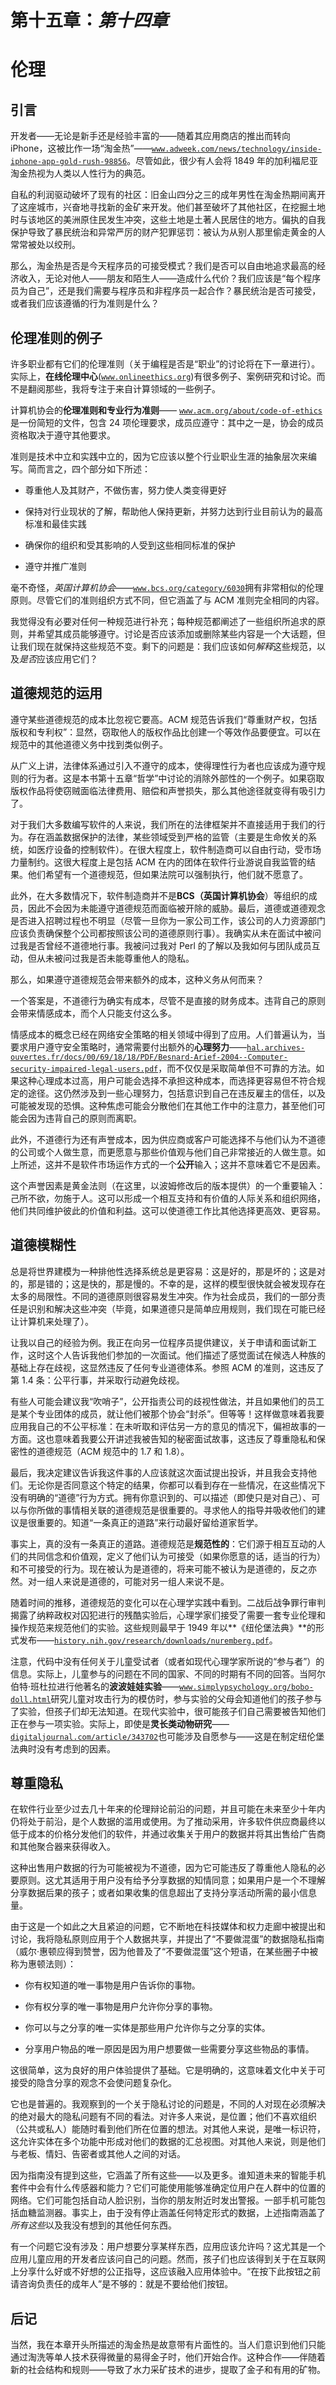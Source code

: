 # 第十五章：*第十四章*

# 伦理

## 引言

开发者——无论是新手还是经验丰富的——随着其应用商店的推出而转向 iPhone，这被比作一场“淘金热”——[`www.adweek.com/news/technology/inside-iphone-app-gold-rush-98856`](http://www.adweek.com/news/technology/inside-iphone-app-gold-rush-98856)。尽管如此，很少有人会将 1849 年的加利福尼亚淘金热视为人类以人性行为的典范。

自私的利润驱动破坏了现有的社区：旧金山四分之三的成年男性在淘金热期间离开了这座城市，兴奋地寻找新的金矿来开发。他们甚至破坏了其他社区，在挖掘土地时与该地区的美洲原住民发生冲突，这些土地是土著人民居住的地方。偏执的自我保护导致了暴民统治和异常严厉的财产犯罪惩罚：被认为从别人那里偷走黄金的人常常被处以绞刑。

那么，淘金热是否是今天程序员的可接受模式？我们是否可以自由地追求最高的经济收入，无论对他人——朋友和陌生人——造成什么代价？我们应该是“每个程序员为自己”，还是我们需要与程序员和非程序员一起合作？暴民统治是否可接受，或者我们应该遵循的行为准则是什么？

## 伦理准则的例子

许多职业都有它们的伦理准则（关于编程是否是“职业”的讨论将在下一章进行）。实际上，**在线伦理中心**([`www.onlineethics.org`](http://www.onlineethics.org))有很多例子、案例研究和讨论。而不是翻阅那些，我将专注于来自计算领域的一些例子。

计算机协会的**伦理准则和专业行为准则**—— [`www.acm.org/about/code-of-ethics`](http://www.acm.org/about/code-of-ethics)是一份简短的文件，包含 24 项伦理要求，成员应遵守：其中之一是，协会的成员资格取决于遵守其他要求。

准则是技术中立和实践中立的，因为它应该以整个行业职业生涯的抽象层次来编写。简而言之，四个部分如下所述：

+   尊重他人及其财产，不做伤害，努力使人类变得更好

+   保持对行业现状的了解，帮助他人保持更新，并努力达到行业目前认为的最高标准和最佳实践

+   确保你的组织和受其影响的人受到这些相同标准的保护

+   遵守并推广准则

毫不奇怪，*英国计算机协会*——[`www.bcs.org/category/6030`](http://www.bcs.org/category/6030)拥有非常相似的伦理原则。尽管它们的准则组织方式不同，但它涵盖了与 ACM 准则完全相同的内容。

我觉得没有必要对任何一种规范进行补充；每种规范都阐述了一些组织所追求的原则，并希望其成员能够遵守。讨论是否应该添加或删除某些内容是一个大话题，但让我们现在就保持这些规范不变。剩下的问题是：我们应该如何*解释*这些规范，以及*是否*应该应用它们？

## 道德规范的运用

遵守某些道德规范的成本比忽视它要高。ACM 规范告诉我们“尊重财产权，包括版权和专利权”：显然，窃取他人的版权作品比创建一个等效作品要便宜。可以在规范中的其他道德义务中找到类似例子。

从广义上讲，法律体系通过引入不遵守的成本，使得理性行为者也应该成为遵守规则的行为者。这是本书第十五章“哲学”中讨论的消除外部性的一个例子。如果窃取版权作品将使窃贼面临法律费用、赔偿和声誉损失，那么其他途径就变得有吸引力了。

对于我们大多数编写软件的人来说，我们所在的法律框架并不直接适用于我们的行为。存在涵盖数据保护的法律，某些领域受到严格的监管（主要是生命攸关的系统，如医疗设备的控制软件）。在很大程度上，软件制造商可以自由行动，受市场力量制约。这很大程度上是包括 ACM 在内的团体在软件行业游说自我监管的结果。他们希望有一个道德规范，但如果法院可以强制执行，他们就不愿意了。

此外，在大多数情况下，软件制造商并不是**BCS（英国计算机协会**）等组织的成员，因此不会因为未能遵守道德规范而面临被开除的威胁。最后，道德或道德观念是否进入招聘过程也不明显（尽管一旦你为一家公司工作，该公司的人力资源部门应该负责确保整个公司都按照该公司的道德原则行事）。我确实从未在面试中被问过我是否曾经不道德地行事。我被问过我对 Perl 的了解以及我如何与团队成员互动，但从未被问过我是否未能尊重他人的隐私。

那么，如果遵守道德规范会带来额外的成本，这种义务从何而来？

一个答案是，不道德行为确实有成本，尽管不是直接的财务成本。违背自己的原则会带来情感成本，而个人只能支付这么多。

情感成本的概念已经在网络安全策略的相关领域中得到了应用。人们普遍认为，当要求用户遵守安全策略时，通常需要付出额外的**心理努力**——[`hal.archives-ouvertes.fr/docs/00/69/18/18/PDF/Besnard-Arief-2004--Computer-security-impaired-legal-users.pdf`](http://hal.archives-ouvertes.fr/docs/00/69/18/18/PDF/Besnard-Arief-2004--Computer-security-impaired-legal-users.pdf)，而不仅仅是采取简单但不可靠的方法。如果这种心理成本过高，用户可能会选择不承担这种成本，而选择更容易但不符合规定的途径。这仍然涉及到一些心理努力，包括意识到自己在违反雇主的信任，以及可能被发现的恐惧。这种焦虑可能会分散他们在其他工作中的注意力，甚至他们可能会因为违背自己的原则而离职。

此外，不道德行为还有声誉成本，因为供应商或客户可能选择不与他们认为不道德的公司或个人做生意，而更愿意与那些价值观与他们自己非常接近的人做生意。如上所述，这并不是软件市场运作方式的一个**公开**输入；这并不意味着它不是因素。

这个声誉因素是黄金法则（在这里，以波姆修改后的版本提供）的一个重要输入：己所不欲，勿施于人。这可以形成一个相互支持和有价值的人际关系和组织网络，他们共同维护彼此的价值和利益。这可以使道德工作比其他选择更高效、更容易。

## 道德模糊性

总是将世界建模为一种排他性选择系统总是更容易：这是好的，那是坏的；这是对的，那是错的；这是快的，那是慢的。不幸的是，这样的模型很快就会被发现存在太多的局限性。不同的道德原则很容易发生冲突。作为社会成员，我们的一部分责任是识别和解决这些冲突（毕竟，如果道德只是简单应用规则，我们现在可能已经让计算机来处理了）。

让我以自己的经验为例。我正在向另一位程序员提供建议，关于申请和面试新工作，这时这个人告诉我他们参加的一次面试。他们描述了感觉面试在候选人种族的基础上存在歧视，这显然违反了任何专业道德体系。参照 ACM 的准则，这违反了第 1.4 条：公平行事，并采取行动避免歧视。

有些人可能会建议我“吹哨子”，公开指责公司的歧视性做法，并且如果他们的员工是某个专业团体的成员，就让他们被那个协会“封杀”。但等等！这样做意味着我要应用我自己的不公平标准：在未听取和评估另一方的意见的情况下，偏袒故事的一方面。这也意味着我要公开讲述我被告知的秘密面试故事，这违反了尊重隐私和保密性的道德规范（ACM 规范中的 1.7 和 1.8）。

最后，我决定建议告诉我这件事的人应该就这次面试提出投诉，并且我会支持他们。无论你是否同意这个特定的结果，你都可以看到存在一些情况，在这些情况下没有明确的“道德”行为方式。拥有你意识到的、可以描述（即使只是对自己）、可以与你所做的事情相关联的道德规范是很重要的。寻求他人的指导并吸收他们的建议是很重要的。知道“一条真正的道路”来行动最好留给道家哲学。

事实上，真的没有一条真正的道路。道德规范是**规范性的**：它们源于相互互动的人们的共同信念和价值观，定义了他们认为可接受（如果你愿意的话，适当的行为）和不可接受的行为。现在被认为是道德的，将来可能不被认为是道德的，反之亦然。对一组人来说是道德的，可能对另一组人来说不是。

随着时间的推移，道德规范的变化可以在心理学实践中看到。二战后战争罪行审判揭露了纳粹政权对囚犯进行的残酷实验后，心理学家们接受了需要一套专业伦理和操作规范来规范他们的实验。这些规则最早于 1949 年以**《纽伦堡法典》**的形式发布——[`history.nih.gov/research/downloads/nuremberg.pdf`](https://history.nih.gov/research/downloads/nuremberg.pdf)。

注意，代码中没有任何关于儿童受试者（或者如现代心理学家所说的“参与者”）的信息。实际上，儿童参与的问题在不同的国家、不同的时期有不同的回答。当阿尔伯特·班杜拉进行他著名的**波波娃娃实验**——[`www.simplypsychology.org/bobo-doll.html`](http://www.simplypsychology.org/bobo-doll.html)研究儿童对攻击行为的模仿时，参与实验的父母会知道他们的孩子参与了实验，但孩子们却无法知道。在现代实验中，很可能孩子们自己需要被告知他们正在参与一项实验。实际上，即使是**灵长类动物研究**——[`digitaljournal.com/article/343702`](http://digitaljournal.com/article/343702)也可能涉及自愿参与——这是在制定纽伦堡法典时没有考虑到的因素。

## 尊重隐私

在软件行业至少过去几十年来的伦理辩论前沿的问题，并且可能在未来至少十年内仍将处于前沿，是个人数据的滥用或使用。为了推动采用，许多软件供应商最终以低于成本的价格分发他们的软件，并通过收集关于用户的数据并将其出售给广告商和其他聚合器来获得收入。

这种出售用户数据的行为可能被视为不道德，因为它可能违反了尊重他人隐私的必要原则。这尤其适用于用户没有给予分享数据的知情同意；如果用户是一个不理解分享数据后果的孩子；或者如果收集的信息超出了支持分享活动所需的最小信息量。

由于这是一个如此之大且紧迫的问题，它不断地在科技媒体和权力走廊中被提出和讨论，我将隐私原则应用于个人数据共享，并提出了“不要做混蛋”的数据隐私指南（威尔·惠顿应得到赞誉，因为他普及了“不要做混蛋”这个短语，在某些圈子中被称为惠顿法则）：

+   你有权知道的唯一事物是用户告诉你的事物。

+   你有权分享的唯一事物是用户允许你分享的事物。

+   你可以与之分享的唯一实体是那些用户允许你与之分享的实体。

+   分享用户物品的唯一原因是因为用户想要做一些需要分享这些物品的事情。

这很简单，这为良好的用户体验提供了基础。它是明确的，这意味着文化中关于可接受的隐含分享的观念不会使问题复杂化。

它也是普遍的。我观察到的一个关于隐私讨论的问题是，不同的人对现在必须解决的绝对最大的隐私问题有不同的看法。对许多人来说，是位置；他们不喜欢组织（公共或私人）能随时看到他们所在位置的想法。对其他人来说，是唯一标识符，这允许实体在多个功能中形成对他们的数据的汇总视图。对其他人来说，则是他们与老板、情妇、告密者或其他人之间的对话。

因为指南没有提到这些，它涵盖了所有这些——以及更多。谁知道未来的智能手机套件中会有什么传感器和能力？它们可能使用能够准确定位用户在人群中的位置的网络。它们可能包括自动人脸识别，当你的朋友附近时发出警报。一部手机可能包括血糖监测器。事实上，由于没有停止涵盖任何特定形式的数据，上述指南涵盖了*所有这些*以及我没有想到的其他任何东西。

有一个问题它没有涉及：用户想要分享某样东西，应用应该允许吗？这尤其是一个应用儿童应用的开发者应该问自己的问题。然而，孩子们也应该得到关于在互联网上分享什么好或不好想的公正指导，这应该融入应用体验中。“在按下此按钮之前请咨询负责任的成年人”是不够的：就是不要给他们按钮。

## 后记

当然，我在本章开头所描述的淘金热是故意带有片面性的。当人们意识到他们只能通过淘洗等单人技术获得微量的易得金子时，他们开始合作。这种合作——伴随着新的社会结构和规则——导致了水力采矿技术的进步，提取了金子和有用的矿物。
